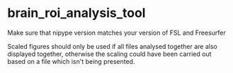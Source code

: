 # brain_roi_analysis_tool
Make sure that nipype version matches your version of FSL and Freesurfer

Scaled figures should only be used if all files analysed together are also displayed together, otherwise the
scaling could have been carried out based on a file which isn't being presented.